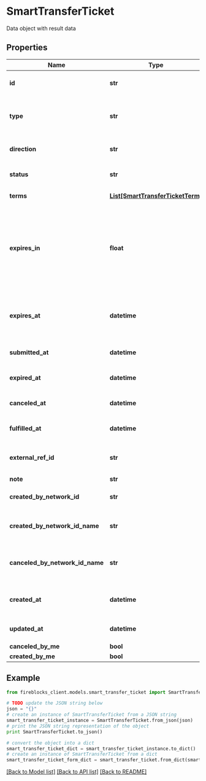 # SmartTransferTicket

Data object with result data

## Properties

Name | Type | Description | Notes
------------ | ------------- | ------------- | -------------
**id** | **str** | Unique id of Smart Transfer ticket | 
**type** | **str** | Kind of Smart Transfer. Can be either &#x60;ASYNC&#x60; or &#x60;ATOMIC&#x60; | 
**direction** | **str** | Direction of Smart Transfer. | [optional] 
**status** | **str** | Current status of Smart Transfer ticket | 
**terms** | [**List[SmartTransferTicketTerm]**](SmartTransferTicketTerm.md) | Ticket terms (legs) | [optional] 
**expires_in** | **float** | Number of hours for expiration.This data is valid only it ticket not in DRAFT state and it will be used to calculate expiresAt value | [optional] 
**expires_at** | **datetime** | Date and time at which the ticket will expire if no funding is performed. | [optional] 
**submitted_at** | **datetime** | Date and time when ticket is submitted. | [optional] 
**expired_at** | **datetime** | Date and time when ticket is expired. | [optional] 
**canceled_at** | **datetime** | Date and time when ticket is canceled. | [optional] 
**fulfilled_at** | **datetime** | Date and time when ticket is fulfilled. | [optional] 
**external_ref_id** | **str** | External Ref ID for Smart Transfer ticket. | [optional] 
**note** | **str** | Note | [optional] 
**created_by_network_id** | **str** | ID of network profile that created ticket | 
**created_by_network_id_name** | **str** | Name of network profile that created ticket | 
**canceled_by_network_id_name** | **str** | Name of network profile that canceled ticket | [optional] 
**created_at** | **datetime** | Date and time at which the ticket is created. | 
**updated_at** | **datetime** | Date and time of last ticket update. | 
**canceled_by_me** | **bool** |  | [optional] 
**created_by_me** | **bool** |  | [optional] 

## Example

```python
from fireblocks_client.models.smart_transfer_ticket import SmartTransferTicket

# TODO update the JSON string below
json = "{}"
# create an instance of SmartTransferTicket from a JSON string
smart_transfer_ticket_instance = SmartTransferTicket.from_json(json)
# print the JSON string representation of the object
print SmartTransferTicket.to_json()

# convert the object into a dict
smart_transfer_ticket_dict = smart_transfer_ticket_instance.to_dict()
# create an instance of SmartTransferTicket from a dict
smart_transfer_ticket_form_dict = smart_transfer_ticket.from_dict(smart_transfer_ticket_dict)
```
[[Back to Model list]](../README.md#documentation-for-models) [[Back to API list]](../README.md#documentation-for-api-endpoints) [[Back to README]](../README.md)


